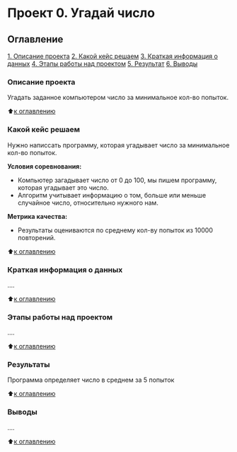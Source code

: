 # Проект 0. Угадай число 

## Оглавление 
[1. Описание проекта](https://github.com/nickkh1/PycharmProjects1/blob/master/Final_pythonProject/Project_0/README.md#Описание-проекта)
[2. Какой кейс решаем](https://github.com/nickkh1/PycharmProjects1/blob/master/Final_pythonProject/Project_0/README.md#Какой-кейс-решаем)
[3. Краткая информация о данных](https://github.com/nickkh1/PycharmProjects1/blob/master/Final_pythonProject/Project_0/README.md#Краткая-информация-о-данных)
[4. Этапы работы над проектом](https://github.com/nickkh1/PycharmProjects1/blob/master/Final_pythonProject/Project_0/README.md#Этапы-работы-над-проектом)
[5. Результат](https://github.com/nickkh1/PycharmProjects1/blob/master/Final_pythonProject/Project_0/README.md#Результаты)
[6. Выводы](https://github.com/nickkh1/PycharmProjects1/blob/master/Final_pythonProject/Project_0/README.md#Выводы)

### Описание проекта
Угадать заданное компьютером число за минимальное кол-во попыток.

:arrow_up:[к оглавлению](___)

### Какой кейс решаем
Нужно написсать программу, которая угадывает число за минимальное кол-во попыток.

**Условия соревнования:**
- Компьютер загадывает число от 0 до 100, мы пишем программу, которая угадывает это число.
- Алгоритм учитывает информацию о том, больше или меньше случайное число, относительно нужного нам. 

**Метрика качества:**
- Результаты оцениваются по среднему кол-ву попыток из 10000 повторений.

:arrow_up:[к оглавлению](https://github.com/nickkh1/PycharmProjects1/blob/master/Final_pythonProject/Project_0/README.md#Оглавление)

### Краткая информация о данных 
....

:arrow_up:[к оглавлению](https://github.com/nickkh1/PycharmProjects1/blob/master/Final_pythonProject/Project_0/README.md#Оглавление)

### Этапы работы над проектом
....

:arrow_up:[к оглавлению](https://github.com/nickkh1/PycharmProjects1/blob/master/Final_pythonProject/Project_0/README.md#Оглавление)

### Результаты
Программа определяет число в среднем за 5 попыток

:arrow_up:[к оглавлению](https://github.com/nickkh1/PycharmProjects1/blob/master/Final_pythonProject/Project_0/README.md#Оглавление)

### Выводы
....

:arrow_up:[к оглавлению](https://github.com/nickkh1/PycharmProjects1/blob/master/Final_pythonProject/Project_0/README.md#Оглавление)
